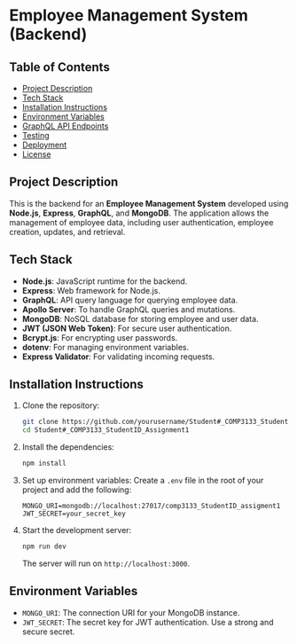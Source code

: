 
# Employee Management System (Backend)

## Table of Contents
- [Project Description](#project-description)
- [Tech Stack](#tech-stack)
- [Installation Instructions](#installation-instructions)
- [Environment Variables](#environment-variables)
- [GraphQL API Endpoints](#graphql-api-endpoints)
- [Testing](#testing)
- [Deployment](#deployment)
- [License](#license)

## Project Description
This is the backend for an **Employee Management System** developed using **Node.js**, **Express**, **GraphQL**, and **MongoDB**. The application allows the management of employee data, including user authentication, employee creation, updates, and retrieval.

## Tech Stack
- **Node.js**: JavaScript runtime for the backend.
- **Express**: Web framework for Node.js.
- **GraphQL**: API query language for querying employee data.
- **Apollo Server**: To handle GraphQL queries and mutations.
- **MongoDB**: NoSQL database for storing employee and user data.
- **JWT (JSON Web Token)**: For secure user authentication.
- **Bcrypt.js**: For encrypting user passwords.
- **dotenv**: For managing environment variables.
- **Express Validator**: For validating incoming requests.

## Installation Instructions
1. Clone the repository:
    ```bash
    git clone https://github.com/yourusername/Student#_COMP3133_StudentID_Assignment1.git
    cd Student#_COMP3133_StudentID_Assignment1
    ```

2. Install the dependencies:
    ```bash
    npm install
    ```

3. Set up environment variables:
    Create a `.env` file in the root of your project and add the following:
    ```plaintext
    MONGO_URI=mongodb://localhost:27017/comp3133_StudentID_assigment1
    JWT_SECRET=your_secret_key
    ```

4. Start the development server:
    ```bash
    npm run dev
    ```

   The server will run on `http://localhost:3000`.

## Environment Variables
- `MONGO_URI`: The connection URI for your MongoDB instance.
- `JWT_SECRET`: The secret key for JWT authentication. Use a strong and secure secret.

